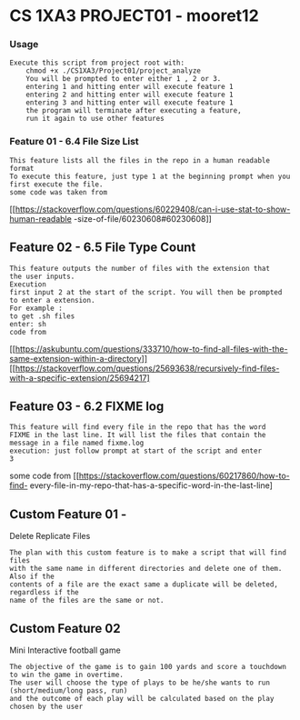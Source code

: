 # CS 1XA3 PROJECT01 - mooret12


### Usage

	Execute this script from project root with:
        chmod +x ./CS1XA3/Project01/project_analyze
        You will be prompted to enter either 1 , 2 or 3.
        entering 1 and hitting enter will execute feature 1
        entering 2 and hitting enter will execute feature 1
        entering 3 and hitting enter will execute feature 1
        the program will terminate after executing a feature,
        run it again to use other features


### Feature 01 - 6.4 File Size List 

    This feature lists all the files in the repo in a human readable format
    To execute this feature, just type 1 at the beginning prompt when you
    first execute the file.
    some code was taken from


[[https://stackoverflow.com/questions/60229408/can-i-use-stat-to-show-human-readable
-size-of-file/60230608#60230608]]

## Feature 02 - 6.5 File Type Count


    This feature outputs the number of files with the extension that
    the user inputs.
    Execution
    first input 2 at the start of the script. You will then be prompted
    to enter a extension.
    For example :
    to get .sh files
    enter: sh
    code from

 
[[https://askubuntu.com/questions/333710/how-to-find-all-files-with-the-same-extension-within-a-directory]]
[[https://stackoverflow.com/questions/25693638/recursively-find-files-with-a-specific-extension/25694217]


## Feature 03 - 6.2 FIXME log


    This feature will find every file in the repo that has the word
    FIXME in the last line. It will list the files that contain the
    message in a file named fixme.log
    execution: just follow prompt at start of the script and enter
    3

some code from [[https://stackoverflow.com/questions/60217860/how-to-find-
every-file-in-my-repo-that-has-a-specific-word-in-the-last-line]


## Custom Feature 01 -

Delete Replicate Files


    The plan with this custom feature is to make a script that will find files
    with the same name in different directories and delete one of them. Also if the 
    contents of a file are the exact same a duplicate will be deleted, regardless if the
    name of the files are the same or not.


## Custom Feature 02

Mini Interactive football game

    The objective of the game is to gain 100 yards and score a touchdown to win the game in overtime. 
    The user will choose the type of plays to be he/she wants to run (short/medium/long pass, run)
    and the outcome of each play will be calculated based on the play chosen by the user
